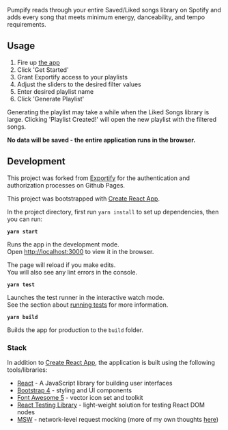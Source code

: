 Pumpify reads through your entire Saved/Liked songs library on Spotify and adds every song that meets minimum energy, danceability, and tempo requirements.

## Usage

1. Fire up [the app](https://achapcomputing.github.io/pumpify/)
2. Click 'Get Started'
3. Grant Exportify access to your playlists
4. Adjust the sliders to the desired filter values
5. Enter desired playlist name
6. Click 'Generate Playlist'

Generating the playlist may take a while when the Liked Songs library is large. Clicking 'Playlist Created!' will open the new playlist with the 
filtered songs.

**No data will be saved - the entire application runs in the browser.**

## Development

This project was forked from [Exportify](https://github.com/watsonbox/exportify) for the authentication and authorization processes on Github Pages.

This project was bootstrapped with [Create React App](https://github.com/facebook/create-react-app).

In the project directory, first run `yarn install` to set up dependencies, then you can run:

**`yarn start`**

Runs the app in the development mode.\
Open [http://localhost:3000](http://localhost:3000) to view it in the browser.

The page will reload if you make edits.\
You will also see any lint errors in the console.

**`yarn test`**

Launches the test runner in the interactive watch mode.\
See the section about [running tests](https://facebook.github.io/create-react-app/docs/running-tests) for more information.

**`yarn build`**

Builds the app for production to the `build` folder.

### Stack

In addition to [Create React App](https://github.com/facebook/create-react-app), the application is built using the following tools/libraries:

* [React](https://reactjs.org/) - A JavaScript library for building user interfaces
* [Bootstrap 4](https://getbootstrap.com/) - styling and UI components
* [Font Awesome 5](https://fontawesome.com/) - vector icon set and toolkit
* [React Testing Library](https://testing-library.com/docs/react-testing-library/intro/) - light-weight solution for testing React DOM nodes
* [MSW](https://mswjs.io/) - network-level request mocking (more of my own thoughts [here](https://watsonbox.github.io/posts/2020/11/30/discovering-msw.html))
